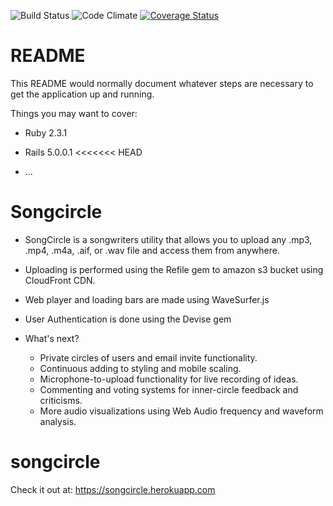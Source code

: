 ![Build Status](https://codeship.com/projects/e8b357e0-76c1-0134-9322-463148144e7e/status?branch=master)
![Code Climate](https://codeclimate.com/github/RusselViola/songcircle.png)
[![Coverage Status](https://coveralls.io/repos/github/RusselViola/songcircle/badge.svg?branch=master)](https://coveralls.io/github/RusselViola/songcircle?branch=master)
# README

This README would normally document whatever steps are necessary to get the
application up and running.

Things you may want to cover:

* Ruby 2.3.1
* Rails 5.0.0.1
<<<<<<< HEAD

* ...
# Songcircle
* SongCircle is a songwriters utility that allows you to upload any .mp3, .mp4, .m4a, .aif, or .wav file and access them from anywhere.
* Uploading is performed using the Refile gem to amazon s3 bucket using CloudFront CDN.
* Web player and loading bars are made using WaveSurfer.js
* User Authentication is done using the Devise gem


* What's next?
  * Private circles of users and email invite functionality.
  * Continuous adding to styling and mobile scaling.
  * Microphone-to-upload functionality for live recording of ideas.
  * Commenting and voting systems for inner-circle feedback and criticisms.
  * More audio visualizations using Web Audio frequency and waveform analysis.

# songcircle
Check it out at:
https://songcircle.herokuapp.com

